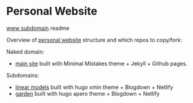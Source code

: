 # Personal Website 
[www subdomain](https://www.deeprich.net) readme

Overview of [personal website](https://www.deeprich.net) structure and which repos to copy/fork: 

Naked domain:
- [main site](https://github.com/deeprich/deeprich.github.io.git) built with Minimal Mistakes theme + Jekyll + Github pages.

Subdomains: 
- [linear models](https://github.com/deeprich/linearmodels.git) built with hugo xmin theme + Blogdown + Netlify 
- [garden](https://github.com/deeprich/digitalgarden.git) built with hugo apero theme + Blogdown + Netlify


